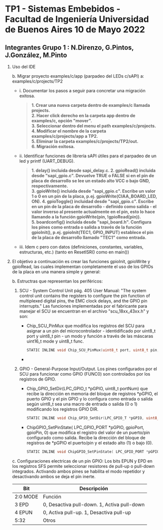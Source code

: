 # TP1 - Sistemas Embebidos - Facultad de Ingeniería Universidad de Buenos Aires 10 de Mayo 2022

## Integrantes Grupo 1 : N.Direnzo, G.Pintos, J.González, M.Pinto


1. Uso del IDE

   b. Migrar proyecto examples/c/app (parpadeo del LEDs c/sAPI) a: examples/c/projects/TP2
      - i. Documentar los pasos a seguir para concretar una migración exitosa.  
           >**1. Crear una nueva carpeta dentro de examples/c llamada projects.  
             2. Hacer click derecho en la carpeta app dentro de examples/c, opción "mover".  
             3. Seleccionar dentro del menu el path examples/c/projects.  
             4. Modificar el nombre de la carpeta examples/c/projects/app a TP2.  
             5. Eliminar la carpeta examples/c/projects/TP2/out.  
             6. Migración exitosa.**  
             
      - ii. Identificar funciones de librería sAPI útiles para el parpadeo de un led y printf (UART_DEBUG).
           >**1. delay() incluida desde sapi_delay.c.
             2. gpioRead() incluida desde "sapi_gpio.c". Devuelve TRUE o FALSE si en el pin de placa de desarrollo se lee un estado alto VCC o bajo GND, respectivamente.  
             3. gpioWrite() incluida desde "sapi_gpio.c". Escribe un valor 1 o 0 en un pin de la placa, p.ej. gpioWrite(CIAA_BOARD_LED, ON).
             4. gpioToggle() incluidad desde "sapi_gpio.c". Escribe en un pin de la placa de desarrollo - definido como salida - el valor inverso al presente actualmente en el pin, esto lo hace llamando a la función gpioWrite(pin, !gpioRead(pin)).  
             5. boardconfig() incluida desde "sapi_board.h". Configura los pines como entrada o salida a través de la función gpioInit(), p.ej. gpioInit(TEC1, GPIO_INPUT) establece el pin de la placa de desarrollo llamado "TEC1" como entrada.**
             
      - iii. Idem c pero con datos (definiciones, constantes, variables, estructuras, etc.) (tanto en ResetISR() como en main())
           
          
2. El objetivo a continuación es crear las funciones gpioInit, gpioWrite y gpioRead, las cuales implementan completamente el uso de los
GPIOs de la placa en una manera simple y general: 

   b. Estructras que representan los periféricos:
      1. SCU - System Control Unit pág. 405 User Manual:  "The system control unit contains the registers to configure the pin function of multiplexed digital pins, the EMC clock delays, and the GPIO pin interrupts." Las funciones implementadas por el fabricante para manejar el SCU se encuentran en el archivo "scu_18xx_43xx.h" y son:
            - Chip_SCU_PinMux que modifica los registros del SCU para asignar a un pin del microcontrolador - identidificado por uint8_t port y uint8_t pin - un modo y función a través de las máscaras uint16_t mode y uint8_t func.
            
                ```c
                STATIC INLINE void Chip_SCU_PinMux(uint8_t port, uint8_t pin, uint16_t mode, uint8_t func);
                ```
            - 
      2. GPIO - General-Purpose Input/Output. Los pines configurados por el SCU para funcionar como GPIO (FUNC0) son controlados por los registros de GPIO. 
      
            - Chip_GPIO_SetDir(LPC_GPIO_t *pGPIO, uint8_t portNum) que recibe la dirección en memoria del bloque de registros *pGPIO, el puerto GPIO y el pin GPIO y lo configura como entrada o salida según uint8_t sea una macro de entrada o salida (0 o 1) modificando los registros GPIO DIR.
                    
                ```c
                STATIC INLINE void Chip_GPIO_SetDir(LPC_GPIO_T *pGPIO, uint8_t portNum, uint32 bitvalue, uint8_t out)
                ```
      
            - ChipGPIO_SetPinState( LPC_GPIO_PORT *pGPIO, gpioPort, gpioPin, 0) que modifica el registro del valor de un puerto/pin configurado como salida. Recibe la dirección del bloque de registros de *pGPIO el puerto/pin y el estado alto (1) o bajo (0).
            
                 ```c
                STATIC INLINE void ChipGPIO_SetPinState( LPC_GPIO_PORT *pGPIO, gpioPort, gpioPin, 0)
                ```
                
     c. Configuraciones electricas de un pin GPIO: Los bits EPUN y EPD en los registros SFS permite seleccionar resistores de pull-up o pull-down integrados. Activando ambos pines se habilita el modo repetidor y desactivando ambos se deja el pin inerte.
      
    | Bit | Descripción |
    | ------ | ------ |
    | 2:0 MODE | Función |
    | 3 EPD | 0, Desactiva pull-down. 1, Activa pull-down |
    | 4 EPUN | 0, Activa pull-up. 1, Desactiva pull-up |
    | 5:32 | Otros |
